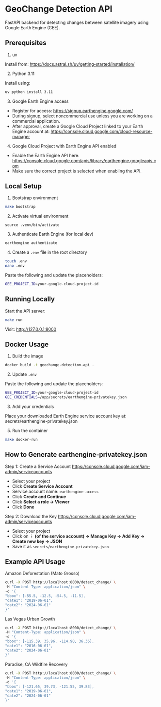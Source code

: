 # GeoChange Detection API
FastAPI backend for detecting changes between satellite imagery using Google Earth Engine (GEE).

## Prerequisites
1. uv

Install from:
https://docs.astral.sh/uv/getting-started/installation/

2. Python 3.11

Install using:
```bash
uv python install 3.11
```

3. Google Earth Engine access
- Register for access:
https://signup.earthengine.google.com/
- During signup, select noncommercial use unless you are working on a commercial application.
- After approval, create a Google Cloud Project linked to your Earth Engine account at:
https://console.cloud.google.com/cloud-resource-manager

4. Google Cloud Project with Earth Engine API enabled
- Enable the Earth Engine API here:
https://console.cloud.google.com/apis/library/earthengine.googleapis.com
- Make sure the correct project is selected when enabling the API.

## Local Setup
1. Bootstrap environment
```bash
make bootstrap
```

2. Activate virtual environment
```bash#
source .venv/bin/activate
```

3. Authenticate Earth Engine (for local dev)
```bash
earthengine authenticate
```

4. Create a ```.env``` file in the root directory
```bash
touch .env
nano .env
```

Paste the following and update the placeholders:
```bash
GEE_PROJECT_ID=your-google-cloud-project-id
```

## Running Locally
Start the API server:
```bash
make run
```

Visit:
http://127.0.0.1:8000

## Docker Usage
1. Build the image
```bash
docker build -t geochange-detection-api .
```

2. Update ```.env```

Paste the following and update the placeholders:

```bash
GEE_PROJECT_ID=your-google-cloud-project-id
GEE_CREDENTIALS=/app/secrets/earthengine-privatekey.json
```

3. Add your credentials

Place your downloaded Earth Engine service account key at:
secrets/earthengine-privatekey.json

5. Run the container
```bash
make docker-run
```

## How to Generate earthengine-privatekey.json
Step 1: Create a Service Account
https://console.cloud.google.com/iam-admin/serviceaccounts

- Select your project
- Click **Create Service Account**
- Service account name: ```earthengine-access```
- Click **Create and Continue**
- Click **Select a role → Viewer**
- Click **Done**

Step 2: Download the Key
https://console.cloud.google.com/iam-admin/serviceaccounts

- Select your project
- Click on **⋮ (of the service account) → Manage Key → Add Key → Create new key → JSON**
- Save it as ```secrets/earthengine-privatekey.json```

## Example API Usage
Amazon Deforestation (Mato Grosso)
```bash
curl -X POST http://localhost:8000/detect_change/ \
-H "Content-Type: application/json" \
-d '{
"bbox": [-55.5, -12.5, -54.5, -11.5],
"date1": "2019-06-01",
"date2": "2024-06-01"
}'
```

Las Vegas Urban Growth
```bash
curl -X POST http://localhost:8000/detect_change/ \
-H "Content-Type: application/json" \
-d '{
"bbox": [-115.39, 35.96, -114.90, 36.36],
"date1": "2016-06-01",
"date2": "2024-06-01"
}'
```

Paradise, CA Wildfire Recovery
```bash
curl -X POST http://localhost:8000/detect_change/ \
-H "Content-Type: application/json" \
-d '{
"bbox": [-121.65, 39.73, -121.55, 39.83],
"date1": "2019-06-01",
"date2": "2024-06-01"
}'
```
